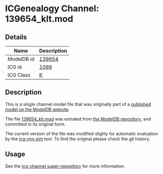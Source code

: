 # ICGenealogy Channel: 139654\_klt.mod

## Details

Name | Description
---- | -----------
ModelDB id | [139654](http://senselab.med.yale.edu/ModelDB/ShowModel.cshtml?model=139654)
ICG id | [1099](http://icg.neurotheory.ox.ac.uk/channels/1/1099)
ICG Class | [K](http://icg.neurotheory.ox.ac.uk/channels/1)

## Description

This is a single channel model file that was originally part of a [published model on the ModelDB website](http://senselab.med.yale.edu/mModelDB/ShowModel.cshtml?model=139654).


The file [139654\_klt.mod](139654_klt.mod) was extrated from [the ModelDB repository](http://senselab.med.yale.edu/ModelDB/ShowModel.cshtml?model=139654), and committed in its original form.

The current version of the file was modified slighly for automatic evaluation by the [icg-nrn-sim](https://github.com/icgenealogy/icg-nrn-sim) tool. To find the original please check the git history.


## Usage

See the [icg-channel super-repository](https://github.com/icgenealogy/icg-channels) for more information.
